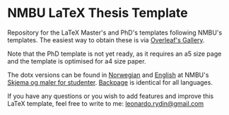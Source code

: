 # NMBU LaTeX Thesis Template

Repository for the LaTeX Master's and PhD's templates following NMBU's templates. The easiest way to obtain these is via [Overleaf's Gallery](https://www.overleaf.com/latex/templates/nmbu-thesis-template/zhnnqhptjkhs).

Note that the PhD template is not yet ready, as it requires an a5 size page and the template is optimised for a4 size paper.

The dotx versions can be found in [Norwegian](https://main-bvxea6i-kdsvgmpf4iwws.eu-5.platformsh.site/sites/default/files/2024-12/Omslag_Master_forside_norsk.dotx) and [English](https://main-bvxea6i-kdsvgmpf4iwws.eu-5.platformsh.site/sites/default/files/2024-12/Omslag_Master_forside_engelsk.dotx) at NMBU's [Skjema og maler for studenter](https://www.nmbu.no/studenter/skjema-og-maler-student#:~:text=Forside%2D%20og%20baksidemaler%20for%20bachelor%2D%20og%20masteroppgaver). [Backpage](https://main-bvxea6i-kdsvgmpf4iwws.eu-5.platformsh.site/sites/default/files/2024-12/Omslag_Master_bakside.dotx) is identical for all languages.

If you have any questions or you wish to add features and improve this LaTeX template, feel free to write to me: leonardo.rydin@gmail.com

